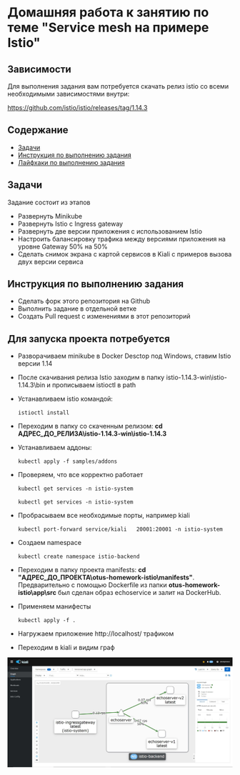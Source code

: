 # Домашняя работа к занятию по теме "Service mesh на примере Istio"

## Зависимости

Для выполнения задания вам потребуется скачать релиз istio со всеми необходимыми зависимостями внутри:

https://github.com/istio/istio/releases/tag/1.14.3

## Содержание

* [Задачи](#Задачи)
* [Инструкция по выполнению задания](#Инструкция-по-выполнению-задания)
* [Лайфхаки по выполнению задания](#Лайфхаки-по-выполнению-задания)

## Задачи

Задание состоит из этапов

- Развернуть Minikube
- Развернуть Istio c Ingress gateway
- Развернуть две версии приложения с использованием Istio
- Настроить балансировку трафика между версиями приложения на уровне Gateway 50% на 50%
- Сделать снимок экрана с картой сервисов в Kiali с примеров вызова двух версии сервиса

## Инструкция по выполнению задания

- Сделать форк этого репозитория на Github
- Выполнить задание в отдельной ветке
- Создать Pull request с изменениями в этот репозиторий

## Для запуска проекта потребуется

- Разворачиваем minikube в Docker Desctop под Windows, ставим Istio версии 1.14

- После скачивания релиза Istio заходим в папку istio-1.14.3-win\istio-1.14.3\bin и прописываем istioctl в path 

- Устанавливаем istio командой: 
  ~~~~
  istioctl install
  ~~~~

- Переходим в папку со скаченным релизом: **cd АДРЕС_ДО_РЕЛИЗА\istio-1.14.3-win\istio-1.14.3**

- Устанавливаем аддоны: 
  ~~~~
  kubectl apply -f samples/addons
  ~~~~

- Проверяем, что все корректно работает

  ~~~~
  kubectl get services -n istio-system
  ~~~~
  
  ~~~~
  kubectl get services -n istio-system
  ~~~~
  
- Пробрасываем все необходимые порты, например kiali
  ~~~~
  kubectl port-forward service/kiali   20001:20001 -n istio-system
  ~~~~
  
- Создаем namespace
   ~~~~
   kubectl create namespace istio-backend
   ~~~~
  
- Переходим в папку проекта manifests: **cd "АДРЕС_ДО_ПРОЕКТА\otus-homework-istio\manifests"**. 
  Предварительно с помощью Dockerfile из папки **otus-homework-istio\app\src** был сделан образ echoservice и залит на DockerHub.
- Применяем манифесты

  ~~~~
  kubectl apply -f .  
  ~~~~
  
 - Нагружаем приложение http://localhost/ трафиком
 
 - Переходим в kiali и видим граф 
  
  ![Пример карты сервисов с балансировкой трафика между версиями](kiali-grath.jpg)
